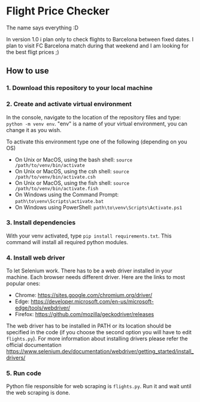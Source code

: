 # Flight Price Checker

The name says everything :D


In version 1.0 i plan only to check flights to Barcelona between fixed dates. I plan to visit FC Barcelona match during that weekend and I am looking for the best fligt prices ;)

## How to use
### 1. Download this repository to your local machine

### 2. Create and activate virtual environment
In the console, navigate to the location of the repository files and type:
```python -m venv env```. "env" is a name of your virtual environment, you can change it as you wish.

To activate this environment type one of the following (depending on you OS)
* On Unix or MacOS, using the bash shell: ```source /path/to/venv/bin/activate```
* On Unix or MacOS, using the csh shell: ```source /path/to/venv/bin/activate.csh```
* On Unix or MacOS, using the fish shell: ```source /path/to/venv/bin/activate.fish```
* On Windows using the Command Prompt: ```path\to\venv\Scripts\activate.bat```
* On Windows using PowerShell: ```path\to\venv\Scripts\Activate.ps1```

### 3. Install dependencies
With your venv activated, type ```pip install requirements.txt```. This command will install all required python modules.

### 4. Install web driver
To let Selenium work. There has to be a web driver installed in your machine. Each browser needs different driver. Here are the links to most popular ones:
* Chrome:	https://sites.google.com/chromium.org/driver/
* Edge:	https://developer.microsoft.com/en-us/microsoft-edge/tools/webdriver/
* Firefox:	https://github.com/mozilla/geckodriver/releases

The web driver has to be installed in PATH or its location should be specified in the code (if you choose the second option you will have to edit ```flights.py```). For more information about installing drivers please refer the official documentation https://www.selenium.dev/documentation/webdriver/getting_started/install_drivers/

### 5. Run code
Python file responsible for web scraping is ```flights.py```. Run it and wait until the web scraping is done.
